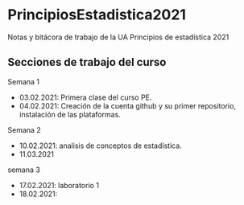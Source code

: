 # PrincipiosEstadistica2021
Notas y bitácora de trabajo de la UA Principios de estadística 2021


## Secciones de trabajo del curso

Semana 1
+ 03.02.2021: Primera clase del curso PE.
+ 04.02.2021: Creación de la cuenta github y su primer repositorio, instalación de las plataformas.

Semana 2
+ 10.02.2021: analisis de conceptos de estadística.
+ 11.03.2021

semana 3
+ 17.02.2021: laboratorio 1
+ 18.02.2021: 